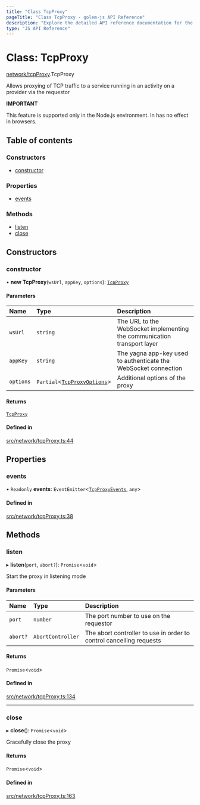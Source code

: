 ```yaml
---
title: "Class TcpProxy"
pageTitle: "Class TcpProxy - golem-js API Reference"
description: "Explore the detailed API reference documentation for the Class TcpProxy within the golem-js SDK for the Golem Network."
type: "JS API Reference"
---
```

# Class: TcpProxy

[network/tcpProxy](../modules/network_tcpProxy).TcpProxy

Allows proxying of TCP traffic to a service running in an activity on a provider via the requestor

**IMPORTANT**

This feature is supported only in the Node.js environment. In has no effect in browsers.

## Table of contents

### Constructors

- [constructor](network_tcpProxy.TcpProxy#constructor)

### Properties

- [events](network_tcpProxy.TcpProxy#events)

### Methods

- [listen](network_tcpProxy.TcpProxy#listen)
- [close](network_tcpProxy.TcpProxy#close)

## Constructors

### constructor

• **new TcpProxy**(`wsUrl`, `appKey`, `options`): [`TcpProxy`](network_tcpProxy.TcpProxy)

#### Parameters

| Name | Type | Description |
| :------ | :------ | :------ |
| `wsUrl` | `string` | The URL to the WebSocket implementing the communication transport layer |
| `appKey` | `string` | The yagna app-key used to authenticate the WebSocket connection |
| `options` | `Partial`\<[`TcpProxyOptions`](../interfaces/network_tcpProxy.TcpProxyOptions)\> | Additional options of the proxy |

#### Returns

[`TcpProxy`](network_tcpProxy.TcpProxy)

#### Defined in

[src/network/tcpProxy.ts:44](https://github.com/golemfactory/golem-js/blob/570126bc/src/network/tcpProxy.ts#L44)

## Properties

### events

• `Readonly` **events**: `EventEmitter`\<[`TcpProxyEvents`](../interfaces/network_tcpProxy.TcpProxyEvents), `any`\>

#### Defined in

[src/network/tcpProxy.ts:38](https://github.com/golemfactory/golem-js/blob/570126bc/src/network/tcpProxy.ts#L38)

## Methods

### listen

▸ **listen**(`port`, `abort?`): `Promise`\<`void`\>

Start the proxy in listening mode

#### Parameters

| Name | Type | Description |
| :------ | :------ | :------ |
| `port` | `number` | The port number to use on the requestor |
| `abort?` | `AbortController` | The abort controller to use in order to control cancelling requests |

#### Returns

`Promise`\<`void`\>

#### Defined in

[src/network/tcpProxy.ts:134](https://github.com/golemfactory/golem-js/blob/570126bc/src/network/tcpProxy.ts#L134)

___

### close

▸ **close**(): `Promise`\<`void`\>

Gracefully close the proxy

#### Returns

`Promise`\<`void`\>

#### Defined in

[src/network/tcpProxy.ts:163](https://github.com/golemfactory/golem-js/blob/570126bc/src/network/tcpProxy.ts#L163)
